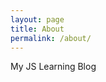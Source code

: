 ```yaml
---
layout: page
title: About
permalink: /about/
---
```

<div class="man-title">
  My JS Learning Blog
</div>
